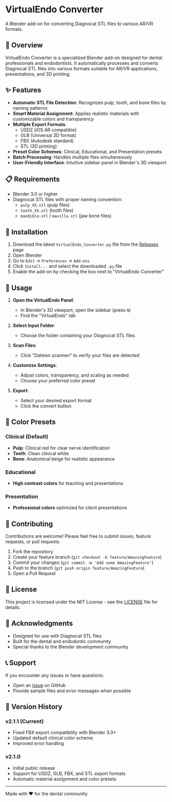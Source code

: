 # VirtualEndo Converter

A Blender add-on for converting Diagnocat STL files to various AR/VR formats.

## 🦷 Overview

VirtualEndo Converter is a specialized Blender add-on designed for dental professionals and endodontists. It automatically processes and converts Diagnocat STL files into various formats suitable for AR/VR applications, presentations, and 3D printing.

## ✨ Features

- **Automatic STL File Detection**: Recognizes pulp, tooth, and bone files by naming patterns
- **Smart Material Assignment**: Applies realistic materials with customizable colors and transparency
- **Multiple Export Formats**: 
  - USDZ (iOS AR compatible)
  - GLB (Universal 3D format)
  - FBX (Autodesk standard)
  - STL (3D printing)
- **Preset Color Schemes**: Clinical, Educational, and Presentation presets
- **Batch Processing**: Handles multiple files simultaneously
- **User-Friendly Interface**: Intuitive sidebar panel in Blender's 3D viewport

## 📋 Requirements

- Blender 3.0 or higher
- Diagnocat STL files with proper naming convention:
  - `pulp_XX.stl` (pulp files)
  - `tooth_XX.stl` (tooth files)
  - `mandible.stl` / `maxilla.stl` (jaw bone files)

## 🚀 Installation

1. Download the latest `VirtualEndo_Converter.py` file from the [Releases](../../releases) page
2. Open Blender
3. Go to `Edit` → `Preferences` → `Add-ons`
4. Click `Install...` and select the downloaded `.py` file
5. Enable the add-on by checking the box next to "VirtualEndo Converter"

## 📖 Usage

1. **Open the VirtualEndo Panel**: 
   - In Blender's 3D viewport, open the sidebar (press `N`)
   - Find the "VirtualEndo" tab

2. **Select Input Folder**: 
   - Choose the folder containing your Diagnocat STL files

3. **Scan Files**: 
   - Click "Dateien scannen" to verify your files are detected

4. **Customize Settings**:
   - Adjust colors, transparency, and scaling as needed
   - Choose your preferred color preset

5. **Export**: 
   - Select your desired export format
   - Click the convert button

## 🎨 Color Presets

### Clinical (Default)
- **Pulp**: Clinical red for clear nerve identification
- **Teeth**: Clean clinical white
- **Bone**: Anatomical beige for realistic appearance

### Educational
- **High contrast colors** for teaching and presentations

### Presentation
- **Professional colors** optimized for client presentations

## 🤝 Contributing

Contributions are welcome! Please feel free to submit issues, feature requests, or pull requests.

1. Fork the repository
2. Create your feature branch (`git checkout -b feature/AmazingFeature`)
3. Commit your changes (`git commit -m 'Add some AmazingFeature'`)
4. Push to the branch (`git push origin feature/AmazingFeature`)
5. Open a Pull Request

## 📄 License

This project is licensed under the MIT License - see the [LICENSE](LICENSE) file for details.

## 🙏 Acknowledgments

- Designed for use with Diagnocat STL files
- Built for the dental and endodontic community
- Special thanks to the Blender development community

## 📞 Support

If you encounter any issues or have questions:
- Open an [issue](../../issues) on GitHub
- Provide sample files and error messages when possible

## 🔄 Version History

### v2.1.1 (Current)
- Fixed FBX export compatibility with Blender 3.0+
- Updated default clinical color scheme
- Improved error handling

### v2.1.0
- Initial public release
- Support for USDZ, GLB, FBX, and STL export formats
- Automatic material assignment and color presets

---

Made with ❤️ for the dental community
